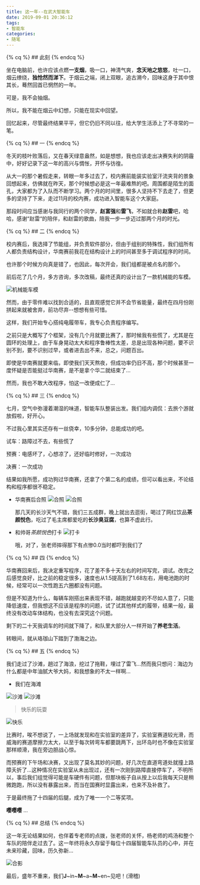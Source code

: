 ```yaml
---
title: 这一年--在武大智能车
date: 2019-09-01 20:36:12
tags:
- 智能车
categories:
- 随笔
---
```


{% cq %} ## 此刻 {% endcq %}

<!--more-->

  坐在电脑前，也许应该点燃**一支烟**，吸一口，神清气爽，**念天地之悠悠**，吐一口，烟云缭绕，**独怆然而涕下**。于烟云之端，闭上双眼，追古溯今，回味这身于其中恨其长，蓦然回首已惘然的一年。
  
  可是，我不会抽烟。
  
  所以，我不能在烟云中幻想，只能在现实中回望。
  
  回忆起来，尽管最终结果平平，但它仍旧不同以往，给大学生活添上了不寻常的一笔。
  
{% cq %} ## 一 {% endcq %} 

  冬天的枝叶败落后，又在春天绿意盎然，如是想想，我也应该走出决赛失利的阴霾中，好好记录下这一年的高兴与惆怅，开怀与彷徨。
  
  从大一的那个暑假走来，转眼一年多过去了，校内赛前能装实验室汗流夹背的景象回想起来，仿佛就在昨天，那个时候想必是这一年最难熬的吧。周围都是陌生的面孔，大家都为了入队而不断学习。两个月的时间里，很多人坚持不下去走了，但更多的坚持了下来，走过11月的校内赛，成功进入智能车这个大家庭。
  
  那段时间应当感谢与我同行的两个同学，**赵富强**和**雷飞**，不如就合称**赵雷**吧，哈哈，感谢“赵雷“的陪伴，和赵雷的歌曲，陪我一步一步迈过那两个月的时光。
  
{% cq %} ## 二 {% endcq %} 

  校内赛后，我选择了节能组，并负责软件部分，但由于组别的特殊性，我们组所有人都负责结构设计，华南赛前我花在结构设计上的时间甚至多于调试程序的时间。
  
  也许那个时候方向真是错了，也因此，每次开会，我们组都是被点名的那个。
  
  前后花了几个月，多方咨询，多次改稿，最终还真的设计出了一款机械能的车模。
  
![机械能车模](car3.png) 

  然而，由于零件难以找到合适的，且直观感觉它并不会节省能量，最终在四月份刚拼起来就被舍弃，前功尽弃--想想有些可惜。
  
  这样，我们开始专心搭纯电履带车，我专心负责程序编写。
  
  之前只是大概写了个框架，没有几个月就要比赛了，那时候我有些慌了，尤其是在圆环的处理上，由于车身晃动太大和程序鲁棒性太差，总是出现各种问题，要不识别不到，要不识别过早，或者进去出不来，总之，问题百出。
  
  即使是华南赛就要来临，即使我们天天熬夜，但成功率仍旧不高，那个时候甚至一度怀疑是否能挺过华南赛，是不是拿个华二就结束了...
  
  然而，我也不敢大改程序，怕这一改便成仁了...
  
{% cq %} ## 三 {% endcq %} 

  七月，空气中弥漫着潮湿的味道，智能车队整装出发。我们组内调侃：去旅个游就放假啦，好开心。
  
  不过我心里其实还存有一丝侥幸，10多分钟，总能成功的吧。
  
  试车：路障过不去，有些慌了
  
  预赛：电感坏了，心想凉了，还好临时修好，一次成功
  
  决赛：一次成功
  
  结果如我所愿，成功狗过华南赛，还拿了个第二名的成绩，但可以看出来，不论结构和程序都很不稳定。

* 华南赛后合照
![合照](car6.jpg)  ![合照](car1.jpg) 
  
  那几天的长沙天气不错，我们三五成群，晚上就出去逛街，喝过了网红饮品**茶颜悦色**，吃过了毛主席都爱吃的**长沙臭豆腐**，也算不虚此行。
  
* 和帅哥*茶颜悦色*打卡
![打卡](car11.jpg) 
  
  哦，对了，张老师摔得那下有点惨0.0当时都吓到我们了
  
{% cq %} ## 四 {% endcq %} 

  华南赛回来后，我决定重写程序，花了差不多十天左右的时间写完，调试。改完之后感觉良好，比之前的稳定很多，速度也从1.5提高到了1.68左右，用电池跑的时候，经常可以一次性跑五六圈都没有问题。
  
  但是不知道为什么，每辆车刚搭出来表现不错，越跑就越变的不尽如人意了，只能降低速度，但我想这不应该是程序的问题，试了试其他样式的履带，结果一般，最终没有改动车体结构，也没有去深究这个问题。
  
  剩下的二十天我调车的时间就下降了，和队里大部分人一样开始了**养老生活**。
  
  转眼间，就从珞珈山下踏到了渤海之边。
  
{% cq %} ## 五 {% endcq %} 

  我们走过了沙滩，趟过了海浪，挖过了拖鞋，埋过了雷飞...然而我只想问：海边为什么都是中年油腻大爷大妈，和我想象的不太一样啊...
  
* 我们在海滩

![沙滩](car8.jpeg) 
![沙滩](car9.jpeg) 

> 快乐的玩耍

![快乐](car10.jpeg)
  
  比赛时，唉不想说了，一上场就发现和在实验室的差异了，实验室赛道较光滑，而威海的赛道摩擦力太大，以至于每次转弯车都要跳两下，出环岛时也不像在实验室那样顺滑，我在旁边胆战心惊。
  
  而预赛的下午场和决赛，又出现了莫名其妙的问题，好几次在直道弯道处就撞上路障夭折了...这种情况在实验室从未出现过，还有一次刚到路障直接停车了，不明所以，事后我们组觉得可能是车硬件有问题，但那块板子自从按上以后我每天只是稍微跑跑，所以没有暴露出来，而当在国赛时显露出来，也来不及补救了。
  
  于是最终拖了十四届的后腿，成为了唯一一个二等奖项。

  **嘤嘤嘤** ...

{% cq %} ## 总结 {% endcq %} 

  这一年无论结果如何，也伴着专老师的点拨，张老师的关怀，杨老师的鸡汤和整个车队的陪伴走过去了。这一年终将永久存留于每位十四届智能车队员的心中，并在未来珍藏，回味，历久弥新...
  
![合影](car2.jpg) 
  
  最后，盛年不重来，我们**J**~in~**M**~a~**M**~en~见吧！(滑稽)
  
  
